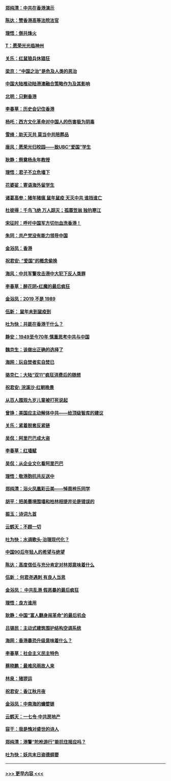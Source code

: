 #### [郑纯清：中共在香港演示](../pages/nsc993/n11670539.md?t=11221111) 
#### [陈达：赞香港高等法院法官](../pages/nsc993/n11669542.md?t=11221111) 
#### [理悟：倒共烽火](../pages/nsc993/n11668844.md?t=11221111) 
#### [T：愿荣光光临神州](../pages/nsc993/n11668421.md?t=11221111) 
#### [关乐：红鼠狼兵休猖狂](../pages/nsc993/n11668378.md?t=11221111) 
#### [梁京：“中国之治”是危及人类的恶治](../pages/nsc993/n11668328.md?t=11221111) 
#### [中国大陆推动陆港澳融合策略作为及其影响](../pages/nsc993/n11668157.md?t=11221111) 
#### [北明：只剩香港](../pages/nsc993/n11668002.md?t=11221111) 
#### [李春草：历史会记住香港](../pages/nsc993/n11667927.md?t=11221111) 
#### [杨吒：西方文化革命对中国人的伤害极为阴毒](../pages/nsc993/n11664521.md?t=11221111) 
#### [雪绮：助天灭共 莫当中共陪葬品](../pages/nsc993/n11662650.md?t=11221111) 
#### [唐风：愿荣光归校园——致UBC“爱国”学生](../pages/nsc993/n11662194.md?t=11221111) 
#### [耿静：祭奠杨永年教授](../pages/nsc993/n11662514.md?t=11221111) 
#### [理悟：君子不立危墙下](../pages/nsc993/n11662172.md?t=11221111) 
#### [花婆娑：寄语海外留学生](../pages/nsc993/n11662121.md?t=11221111) 
#### [诸葛高参：猪年猪瘟 鼠年鼠疫 天灭中共 谁挡谁亡](../pages/nsc993/n11661980.md?t=11221111) 
#### [杜彼得：千鸟飞绝 万人踪灭；孤蓑笠翁 独钓寒江](../pages/nsc993/n11661170.md?t=11221111) 
#### [宋征时：呼吁中国军方切勿血洗香港！](../pages/nsc993/n11415318.md?t=11221111) 
#### [朱同：共产党没有能力领导中国](../pages/nsc993/n11660421.md?t=11221111) 
#### [金浴凤：香港](../pages/nsc993/n11660419.md?t=11221111) 
#### [祝君安: “爱国”的概念偷换](../pages/nsc993/n11659706.md?t=11221111) 
#### [海风：中共军警攻击港中大犯下反人类罪](../pages/nsc993/n11659632.md?t=11221111) 
#### [李春草：醉花阴•红魔的最后疯狂](../pages/nsc993/n11659287.md?t=11221111) 
#### [金浴凤：2019 不是 1989](../pages/nsc993/n11657663.md?t=11221111) 
#### [伍新： 鼠年未到鼠疫到](../pages/nsc993/n11655098.md?t=11221111) 
#### [吐为快：共匪在香港干什么？](../pages/nsc993/n11654891.md?t=11221111) 
#### [静安：1949至今70年 慎重思考中共与中国](../pages/nsc993/n11651244.md?t=11221111) 
#### [魏京生：该做出正确的选择了](../pages/nsc993/n11653084.md?t=11221111) 
#### [海网：玩自焚者实自焚已](../pages/nsc993/n11652423.md?t=11221111) 
#### [骆克仁：大陆“双11”疯狂消费后的随想](../pages/nsc993/n11652305.md?t=11221111) 
#### [祝君安: 浣溪沙·红朝晚景](../pages/nsc993/n11652258.md?t=11221111) 
#### [从百人围观九岁儿童被打死说起](../pages/nsc993/n11651030.md?t=11221111) 
#### [曾铮：美国应主动解体中共——给顶级智库的建议](../pages/nsc993/n11649888.md?t=11221111) 
#### [关乐：紧着脱套反紧链](../pages/nsc993/n11649069.md?t=11221111) 
#### [吴侃：阿里巴巴成大盗](../pages/nsc993/n11645523.md?t=11221111) 
#### [李春草：红墙赋](../pages/nsc993/n11646389.md?t=11221111) 
#### [吴侃：从企业文化看阿里巴巴](../pages/nsc993/n11645476.md?t=11221111) 
#### [理悟：敬港胞抗共反送中](../pages/nsc993/n11645466.md?t=11221111) 
#### [郑纯清：浴火凤凰彩云美——悼周梓乐同学](../pages/nsc993/n11645155.md?t=11221111) 
#### [胡平：把美墨境围墙和柏林相提并论是错误的](../pages/nsc993/n11645134.md?t=11221111) 
#### [振玉：诗词九首](../pages/nsc993/n11644081.md?t=11221111) 
#### [云鹤天：不顾一切](../pages/nsc993/n11643508.md?t=11221111) 
#### [吐为快：水调歌头·治理现代化？](../pages/nsc993/n11643485.md?t=11221111) 
#### [中国90后年轻人的希望与绝望](../pages/nsc993/n11642317.md?t=11221111) 
#### [陈达：高度信任与充分肯定对林郑意味着什么](../pages/nsc993/n11641441.md?t=11221111) 
#### [伍新 ：何君尧遇刺 有良人当思](../pages/nsc993/n11641503.md?t=11221111) 
#### [金浴凤： 中共乱港  假恶暴的最后疯狂](../pages/nsc993/n11641495.md?t=11221111) 
#### [理悟：良方谁用](../pages/nsc993/n11641463.md?t=11221111) 
#### [耿静：中国“富人翻身闹革命”的最后机会](../pages/nsc993/n11640655.md?t=11221111) 
#### [吕锡民：主动式建筑围护结构空调系统](../pages/nsc993/n11640168.md?t=11221111) 
#### [海网：香港暴恐升级意味着什么？](../pages/nsc993/n11635904.md?t=11221111) 
#### [李春草：社会主义民主特色](../pages/nsc993/n11634657.md?t=11221111) 
#### [蔡晓鹏：最难风雨故人来](../pages/nsc993/n11633145.md?t=11221111) 
#### [林泉：猪猡运](../pages/nsc993/n11631469.md?t=11221111) 
#### [祝君安：香江秋月夜](../pages/nsc993/n11631440.md?t=11221111) 
#### [金浴凤：中南海的蟾嬖链](../pages/nsc993/n11631290.md?t=11221111) 
#### [云鹤天：一七令·中共房地产](../pages/nsc993/n11630084.md?t=11221111) 
#### [容干：我是愧对盛世的诗人](../pages/nsc993/n11630059.md?t=11221111) 
#### [郑纯清：港警“陀枪游行”能抗住报应吗？](../pages/nsc993/n11629999.md?t=11221111) 
#### [吐为快：妖共末日盗德纲要](../pages/nsc993/n11628610.md?t=11221111) 

----
#### [ >>> 更早内容 <<< ](../indexes/nsc993-earlier.md)
